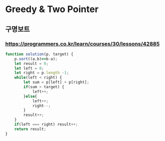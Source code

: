 # Greedy & Two Pointer

## 구명보트

### https://programmers.co.kr/learn/courses/30/lessons/42885

```js
function solution(p, target) {
    p.sort((a,b)=>b-a);
    let result = 0;
    let left = 0;
    let right = p.length -1;
    while(left < right) {
        let sum = p[left] + p[right];
        if(sum > target) {
            left++;
        }else{
            left++;
            right--;
        }
        result++;
    }
    if(left === right) result++;
    return result;
}
```